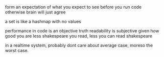 form an expectation of what you expect to see before you run code
otherwise brain will just agree

a set is like a hashmap with no values

performance in code is an objective truth
readability is subjective given how good you are
less shakespeare you read, less you can read shakespeare

in a realtime system, probably dont care about average case, moreso the worst case.
